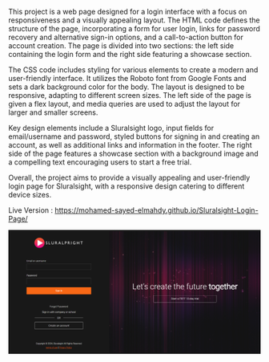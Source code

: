 
This project is a web page designed for a login interface with a focus on responsiveness and a visually appealing layout. The HTML code defines the structure of the page, incorporating a form for user login, links for password recovery and alternative sign-in options, and a call-to-action button for account creation. The page is divided into two sections: the left side containing the login form and the right side featuring a showcase section.

The CSS code includes styling for various elements to create a modern and user-friendly interface. It utilizes the Roboto font from Google Fonts and sets a dark background color for the body. The layout is designed to be responsive, adapting to different screen sizes. The left side of the page is given a flex layout, and media queries are used to adjust the layout for larger and smaller screens.

Key design elements include a Sluralsight logo, input fields for email/username and password, styled buttons for signing in and creating an account, as well as additional links and information in the footer. The right side of the page features a showcase section with a background image and a compelling text encouraging users to start a free trial.

Overall, the project aims to provide a visually appealing and user-friendly login page for Sluralsight, with a responsive design catering to different device sizes.

Live Version : https://mohamed-sayed-elmahdy.github.io/Sluralsight-Login-Page/

![Sluralsight-Login-Page](Screen%20shots%20for%20the%20results.png)
